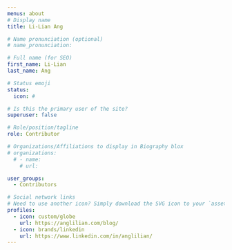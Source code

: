 ```yaml
---
menus: about
# Display name
title: Li-Lian Ang

# Name pronunciation (optional)
# name_pronunciation: 

# Full name (for SEO)
first_name: Li-Lian
last_name: Ang

# Status emoji
status: 
  icon: #

# Is this the primary user of the site?
superuser: false

# Role/position/tagline
role: Contributor

# Organizations/Affiliations to display in Biography blox
# organizations:
  # - name: 
    # url: 

user_groups:
  - Contributors

# Social network links
# Need to use another icon? Simply download the SVG icon to your `assets/media/icons/` folder.
profiles:
  - icon: custom/globe
    url: https://anglilian.com/blog/
  - icon: brands/linkedin
    url: https://www.linkedin.com/in/anglilian/
---
```


<!-- <div style="text-align: justify"></div> -->